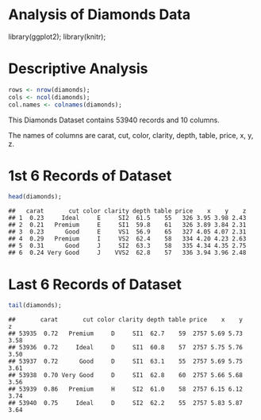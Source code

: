 
# Analysis of Diamonds Data
library(ggplot2);
library(knitr);


# Descriptive Analysis

```r
rows <- nrow(diamonds);
cols <- ncol(diamonds);
col.names <- colnames(diamonds);
```

This Diamonds Dataset contains 53940 records and 10 columns.

The names of columns are carat, cut, color, clarity, depth, table, price, x, y, z.


# 1st 6 Records of Dataset

```r
head(diamonds);
```

```
##   carat       cut color clarity depth table price    x    y    z
## 1  0.23     Ideal     E     SI2  61.5    55   326 3.95 3.98 2.43
## 2  0.21   Premium     E     SI1  59.8    61   326 3.89 3.84 2.31
## 3  0.23      Good     E     VS1  56.9    65   327 4.05 4.07 2.31
## 4  0.29   Premium     I     VS2  62.4    58   334 4.20 4.23 2.63
## 5  0.31      Good     J     SI2  63.3    58   335 4.34 4.35 2.75
## 6  0.24 Very Good     J    VVS2  62.8    57   336 3.94 3.96 2.48
```

# Last 6 Records of Dataset

```r
tail(diamonds);
```

```
##       carat       cut color clarity depth table price    x    y    z
## 53935  0.72   Premium     D     SI1  62.7    59  2757 5.69 5.73 3.58
## 53936  0.72     Ideal     D     SI1  60.8    57  2757 5.75 5.76 3.50
## 53937  0.72      Good     D     SI1  63.1    55  2757 5.69 5.75 3.61
## 53938  0.70 Very Good     D     SI1  62.8    60  2757 5.66 5.68 3.56
## 53939  0.86   Premium     H     SI2  61.0    58  2757 6.15 6.12 3.74
## 53940  0.75     Ideal     D     SI2  62.2    55  2757 5.83 5.87 3.64
```
